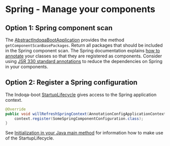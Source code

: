 # Spring - Manage your components

## Option 1: Spring component scan

The [AbstractIndoqaBootApplication](https://www.javadoc.io/page/com.indoqa/indoqa-boot/latest/com/indoqa/boot/application/AbstractIndoqaBootApplication.html) provides the method `getComponentScanBasePackages`. Return all packages that should be included in the Spring component scan. The Spring documentation explains [how to annotate](https://docs.spring.io/spring/docs/current/spring-framework-reference/htmlsingle/#beans-classpath-scanning) your classes so that they are registered as components. Consider using [JSR 330 standard annotations](https://docs.spring.io/spring/docs/current/spring-framework-reference/htmlsingle/#beans-standard-annotations) to reduce the dependencies on Spring in your components.

## Option 2: Register a Spring configuration

The Indoqa-boot [StartupLifecycle](https://www.javadoc.io/page/com.indoqa/indoqa-boot/latest/com/indoqa/boot/application/StartupLifecycle.html) gives access to the Spring application context.

```java
@Override
public void willRefreshSpringContext(AnnotationConfigApplicationContext context) {
    context.register(SomeSpringComponentConfiguration.class);
}
```

See [Initialization in your Java main method](./initialization-java-main.md) for information how to make use of the StartupLifecycle.
